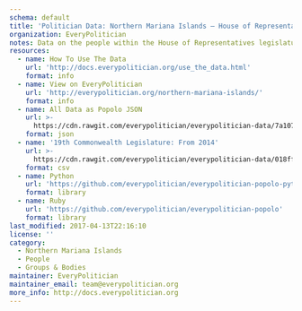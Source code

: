 ```yaml
---
schema: default
title: 'Politician Data: Northern Mariana Islands — House of Representatives'
organization: EveryPolitician
notes: Data on the people within the House of Representatives legislature of Northern Mariana Islands.
resources:
  - name: How To Use The Data
    url: 'http://docs.everypolitician.org/use_the_data.html'
    format: info
  - name: View on EveryPolitician
    url: 'http://everypolitician.org/northern-mariana-islands/'
    format: info
  - name: All Data as Popolo JSON
    url: >-
      https://cdn.rawgit.com/everypolitician/everypolitician-data/7a10727a506e8c5b71466f12a8a295afc21fb5e4/data/Northern_Mariana_Islands/House/ep-popolo-v1.0.json
    format: json
  - name: '19th Commonwealth Legislature: From 2014'
    url: >-
      https://cdn.rawgit.com/everypolitician/everypolitician-data/018fffb38bb7fc0a70a2fc1e2822339b77ed983a/data/Northern_Mariana_Islands/House/term-19.csv
    format: csv
  - name: Python
    url: 'https://github.com/everypolitician/everypolitician-popolo-python'
    format: library
  - name: Ruby
    url: 'https://github.com/everypolitician/everypolitician-popolo'
    format: library
last_modified: 2017-04-13T22:16:10
license: ''
category:
  - Northern Mariana Islands
  - People
  - Groups & Bodies
maintainer: EveryPolitician
maintainer_email: team@everypolitician.org
more_info: http://docs.everypolitician.org
---
```

